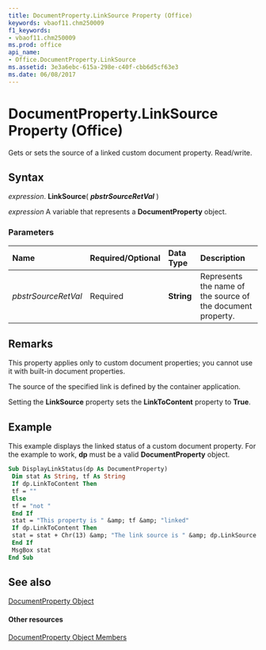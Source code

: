 ```yaml
---
title: DocumentProperty.LinkSource Property (Office)
keywords: vbaof11.chm250009
f1_keywords:
- vbaof11.chm250009
ms.prod: office
api_name:
- Office.DocumentProperty.LinkSource
ms.assetid: 3e3a6ebc-615a-298e-c40f-cbb6d5cf63e3
ms.date: 06/08/2017
---
```



# DocumentProperty.LinkSource Property (Office)

Gets or sets the source of a linked custom document property. Read/write.


## Syntax

 _expression_. **LinkSource**( **_pbstrSourceRetVal_** )

 _expression_ A variable that represents a **DocumentProperty** object.


### Parameters



|**Name**|**Required/Optional**|**Data Type**|**Description**|
|:-----|:-----|:-----|:-----|
| _pbstrSourceRetVal_|Required|**String**|Represents the name of the source of the document property.|

## Remarks

This property applies only to custom document properties; you cannot use it with built-in document properties.

The source of the specified link is defined by the container application.

Setting the  **LinkSource** property sets the **LinkToContent** property to **True**.


## Example

This example displays the linked status of a custom document property. For the example to work,  **dp** must be a valid **DocumentProperty** object.


```vb
Sub DisplayLinkStatus(dp As DocumentProperty) 
 Dim stat As String, tf As String 
 If dp.LinkToContent Then 
 tf = "" 
 Else 
 tf = "not " 
 End If 
 stat = "This property is " &amp; tf &amp; "linked" 
 If dp.LinkToContent Then 
 stat = stat + Chr(13) &amp; "The link source is " &amp; dp.LinkSource 
 End If 
 MsgBox stat 
End Sub
```


## See also


[DocumentProperty Object](documentproperty-object-office.md)
#### Other resources


[DocumentProperty Object Members](documentproperty-members-office.md)

